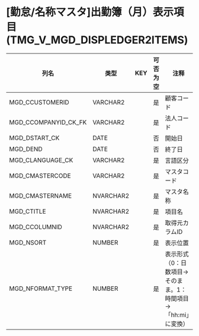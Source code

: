 # [勤怠/名称マスタ]出勤簿（月）表示項目(TMG_V_MGD_DISPLEDGER2ITEMS)
| 列名   | 类型   | KEY  | 可否为空 | 注释   |
| ---- | ---- | ---- | ---- | ---- |
|MGD_CCUSTOMERID|VARCHAR2||是|顧客コード|
|MGD_CCOMPANYID_CK_FK|VARCHAR2||是|法人コード|
|MGD_DSTART_CK|DATE||否|開始日|
|MGD_DEND|DATE||否|終了日|
|MGD_CLANGUAGE_CK|VARCHAR2||是|言語区分|
|MGD_CMASTERCODE|VARCHAR2||是|マスタコード|
|MGD_CMASTERNAME|NVARCHAR2||是|マスタ名称|
|MGD_CTITLE|NVARCHAR2||是|項目名|
|MGD_CCOLUMNID|NVARCHAR2||是|取得元カラムID|
|MGD_NSORT|NUMBER||是|表示位置|
|MGD_NFORMAT_TYPE|NUMBER||是|表示形式（0：日数項目→そのまま。1：時間項目→「hh:mi」に変換）|

